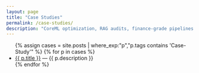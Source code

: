 ```yaml
---
layout: page
title: "Case Studies"
permalink: /case-studies/
description: "CoreML optimization, RAG audits, finance-grade pipelines."
---
```


<ul>
{% assign cases = site.posts | where_exp:"p","p.tags contains 'Case-Study'" %}
{% for p in cases %}
  <li><a href="{{ p.url | relative_url }}">{{ p.title }}</a> — {{ p.description }}</li>
{% endfor %}
</ul>
